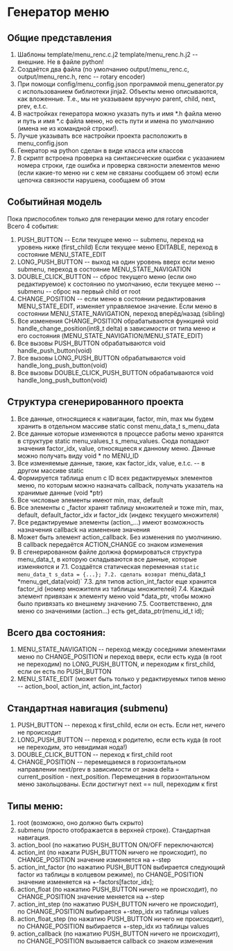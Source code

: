 # Генератор меню
## Общие представления
1. Шаблоны template/menu_renc.c.j2 template/menu_renc.h.j2 -- внешние. Не в файле python!
2. Создаётся два файла (по умолчанию output/menu_renc.c, output/menu_renc.h, renc -- rotary encoder)
3. При помощи config/menu_config.json программой menu_generator.py с использованием библиотеки jinja2. 
   Объекты меню описываются, как вложенные. Т.е., мы не указываем вручную parent, child, next, prev, e.t.c.
4. В настройках генератора можно указать путь и имя *.h файла меню и путь и имя *.c файла меню,
   но есть пути и имена по умолчанию (имена не из командной строки!). 
5. Лучше указывать все настройки проекта расположить в menu_config.json
6. Генератор на python сделан в виде класса или классов
7. В скрипт встроена проверка на синтаксические ошибки с указанием номера строки, где ошибка и
    проверка связности элементов меню (если какие-то меню ни с кем не связаны сообщаем об этом)
    если цепочка связности нарушена, сообщаем об этом

## Событийная модель
Пока приспособлен только для генерации меню для rotary encoder
Всего 4 cобытия:
1. PUSH_BUTTON -- Если текущее меню -- submenu, переход на уровень ниже (first_child) Если текущее меню EDITABLE, переход в состояние MENU_STATE_EDIT
2. LONG_PUSH_BUTTON -- выход на один уровень вверх если меню submenu, переход в состояние MENU_STATE_NAVIGATION
3. DOUBLE_CLICK_BUTTON -- сброс текущего меню (если оно редактируемое) к состоянию по умолчанию, если текущее меню -- submenu -- сброс на первый child от root
4. CHANGE_POSITION -- если меню в состоянии редактирования MENU_STATE_EDIT, изменяет управляемое значение. Если меню в состоянии MENU_STATE_NAVIGATION, переход вперёд/назад (sibling)
5. Все изменения CHANGE_POSITION обрабатываются функцией void handle_change_position(int8_t delta) в зависимости от типа меню и его состояния (MENU_STATE_NAVIGATION/MENU_STATE_EDIT)
6. Все вызовы PUSH_BUTTON обрабатываются void handle_push_button(void)
7. Все вызовы LONG_PUSH_BUTTON обрабатываются void handle_long_push_button(void)
8. Все вызовы DOUBLE_CLICK_PUSH_BUTTON обрабатываются void handle_long_push_button(void)

## Структура сгенерированного проекта
1. Все данные, относящиеся к навигации, factor, min, max мы будем хранить в отдельном массиве static const menu_data_t s_menu_data
2. Все данные которые изменяются в процессе работы меню хранятся в структуре
static menu_values_t s_menu_values.
Сюда попадают значения factor_idx, value, относящееся к данному меню.
Данные можно получать виду void * по MENU_ID
2. Все изменяемые данные, такие, как factor_idx, value, e.t.c. -- в другом массиве static
2. Формируется таблица enum с ID всех редактируемых элементов меню, по которым можно назначать callback, получать указатель на хранимые данные (void *ptr)
3. Все числовые элементы имеют min, max, default
4. Все элементы с _factor хранят таблицу множителей и тоже min, max, default, default_factor_idx и factor_idx (индекс текущего множителя)
5. Все редактируемые элементы (action_...) имеют возможность назначения callback на изменение значения
6. Может быть элемент action_callback. Без изменения по умолчинию. В callback передаётся ACTION_CHANGE со знаком изменения
7. В сгенерированном файле должна формироваться структура menu_data_t, в которую складываются все данные, которые изменяются и 
    7.1. Создаётся статическая переменная `static menu_data_t s_data = {...};
    7.2. сделать возврат `menu_data_t *menu_get_data(void)`
    7.3. для типов action_int_factor еще хранится factor_id (номер множителя из таблицы множителей)
    7.4. Каждый элемент привязан к элементу меню void *data_ptr, чтобы можно было привязать ко внешнему значению
    7.5. Соответственно, для меню со значениями (action...) есть get_data_ptr(menu_id_t id);

## Всего два состояния:
1. MENU_STATE_NAVIGATION -- переход между соседними элементами меню по CHANGE_POSITION и переход вверх, если есть куда (в root не переходим) по LONG_PUSH_BUTTON, и переходим к first_child, если он есть по PUSH_BUTTON
2. MENU_STATE_EDIT (может быть только у редактируемых типов меню -- action_bool, action_int, action_int_factor)

## Стандартная навигация (submenu)
1. PUSH_BUTTON -- переход к first_child, если он есть. Если нет, ничего не происходит
2. LONG_PUSH_BUTTON -- переход к родителю, если есть куда (в root не переходим, это невидимая нода!)
3. DOUBLE_CLICK_BUTTON -- переход к first_child root
4. CHANGE_POSITION -- перемещаемся в горизонтальном направлении next/prev в зависимости от знака delta = current_position - next_position. Перемещения в горизонтальном меню закольцованы. Если достигнут next == null, переходим к first

## Типы меню:
1. root (возможно, оно должно быть скрыто)
2. submenu (просто отображается в верхней строке). Стандартная навигация. 
3. action_bool (по нажатию PUSH_BUTTON ON/OFF переключаются)
4. action_int (по нажати PUSH_BUTTON ничего не происходит), по CHANGE_POSITION значение изменяется на +-step
5. action_int_factor (по нажатию PUSH_BUTTON выбирается следующий factor из таблицы в колцевом режиме), по CHANGE_POSITION значение изменяется на +-factors[factor_idx];
6. action_float (по нажатию PUSH_BUTTON ничего не происходит), по CHANGE_POSITION значение меняется на +-step
7. action_int_step (по нажатию PUSH_BUTTON ничего не происходит), по CHANGE_POSITION выбирается +-step_idx из таблицы values
8. action_float_step (по нажатию PUSH_BUTTON ничего не происходит), по CHANGE_POSITION выбирается +-step_idx из таблицы values
9. action_callback (по нажатию PUSH_BUTTON ничего не происходит), по CHANGE_POSITION вызывается callback со знаком изменения

